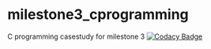 # milestone3_cprogramming
C programming casestudy for milestone 3
[![Codacy Badge](https://api.codacy.com/project/badge/Grade/c54431c684614f54997b06cb769a00db)](https://www.codacy.com/manual/sheikdanish/milestone3_cprogramming?utm_source=github.com&amp;utm_medium=referral&amp;utm_content=sheikdanish/milestone3_cprogramming&amp;utm_campaign=Badge_Grade)
